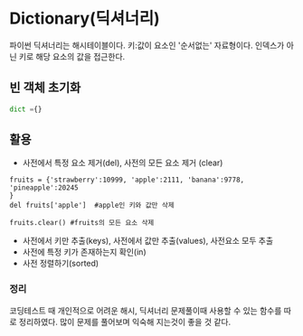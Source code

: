 # Dictionary(딕셔너리)
파이썬 딕셔너리는 해시테이블이다. 키:값이 요소인 '순서없는' 자료형이다. 인덱스가 아닌 키로 해당 요소의 값을 접근한다.

## 빈 객체 초기화
```python
dict ={}
```
## 활용
  - 사전에서 특정 요소 제거(del), 사전의 모든 요소 제거 (clear)
  ```
  fruits = {'strawberry':10999, 'apple':2111, 'banana':9778, 'pineapple':20245
  }
  del fruits['apple']  #apple인 키와 값만 삭제
 
  fruits.clear() #fruits의 모든 요소 삭제
  ```
  - 사전에서 키만 추출(keys), 사전에서 값만 추출(values), 사전요소 모두 추출
  - 사전에 특정 키가 존재하는지 확인(in)
  - 사전 정렬하기(sorted)





### 정리
 코딩테스트 때 개인적으로 어려운 해시, 딕셔너리 문제풀이때 사용할 수 있는 함수를 따로 정리하였다. 많이 문제를 풀어보며 익숙해 지는것이 좋을 것 같다.
